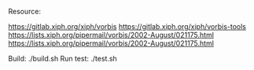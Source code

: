 Resource:

https://gitlab.xiph.org/xiph/vorbis
https://gitlab.xiph.org/xiph/vorbis-tools
https://lists.xiph.org/pipermail/vorbis/2002-August/021175.html
https://lists.xiph.org/pipermail/vorbis/2002-August/021175.html


Build: ./build.sh
Run test: ./test.sh